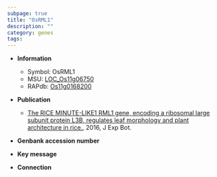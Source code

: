 ```yaml
---
subpage: true
title: "OsRML1"
description: ""
category: genes
tags: 
---
```


* **Information**  
    + Symbol: OsRML1  
    + MSU: [LOC_Os11g06750](http://rice.plantbiology.msu.edu/cgi-bin/ORF_infopage.cgi?orf=LOC_Os11g06750)  
    + RAPdb: [Os11g0168200](http://rapdb.dna.affrc.go.jp/viewer/gbrowse_details/irgsp1?name=Os11g0168200)  

* **Publication**  
    + [The RICE MINUTE-LIKE1 RML1 gene, encoding a ribosomal large subunit protein L3B, regulates leaf morphology and plant architecture in rice.](http://www.ncbi.nlm.nih.gov/pubmed?term=The+RICE+MINUTE-LIKE1+RML1+gene,+encoding+a+ribosomal+large+subunit+protein+L3B,+regulates+leaf+morphology+and+plant+architecture+in+rice.%5BTitle%5D), 2016, J Exp Bot.

* **Genbank accession number**  

* **Key message**  

* **Connection**  



